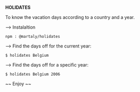 <strong><bold>HOLIDATES</bold></strong>

To know the vacation days according to a country and a year.

<bold>--> Instalaltion</bold>


    npm : @martaly/holidates





<bold>--> Find the days off for the current year:</bold>


    $ holidates Belgium
    
    
    
    
    
<bold>--> Find the days off for a specific year:</bold>


    $ holidates Belgium 2006
   
   
   
   
<bold>~~ Enjoy ~~</bold>
